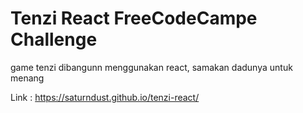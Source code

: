 # Tenzi React FreeCodeCampe Challenge

game tenzi dibangunn menggunakan react, samakan dadunya untuk menang

Link : https://saturndust.github.io/tenzi-react/
